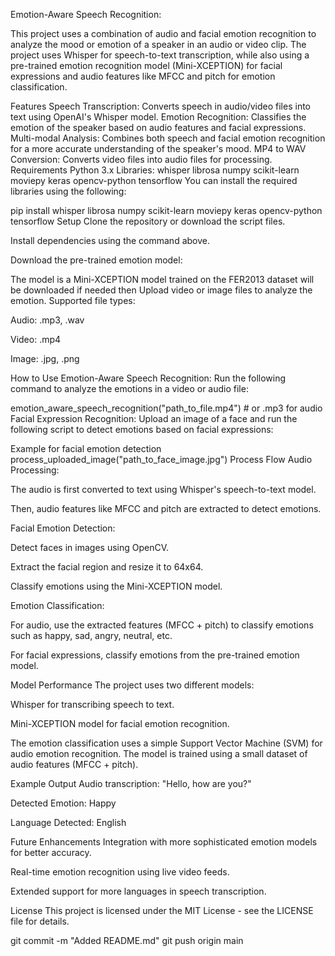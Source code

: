 Emotion-Aware Speech Recognition:

This project uses a combination of audio and facial emotion recognition to analyze the mood or emotion of a speaker in an audio or video clip. The project uses Whisper for speech-to-text transcription, while also using a pre-trained emotion recognition model (Mini-XCEPTION) for facial expressions and audio features like MFCC and pitch for emotion classification.

Features
Speech Transcription: Converts speech in audio/video files into text using OpenAI's Whisper model.
Emotion Recognition: Classifies the emotion of the speaker based on audio features and facial expressions.
Multi-modal Analysis: Combines both speech and facial emotion recognition for a more accurate understanding of the speaker's mood.
MP4 to WAV Conversion: Converts video files into audio files for processing.
Requirements
Python 3.x
Libraries:
whisper
librosa
numpy
scikit-learn
moviepy
keras
opencv-python
tensorflow
You can install the required libraries using the following:

pip install whisper librosa numpy scikit-learn moviepy keras opencv-python tensorflow Setup Clone the repository or download the script files.

Install dependencies using the command above.

Download the pre-trained emotion model:

The model is a Mini-XCEPTION model trained on the FER2013 dataset will be downloaded if needed then  Upload video or image files to analyze the emotion. Supported file types:

Audio: .mp3, .wav

Video: .mp4

Image: .jpg, .png

How to Use Emotion-Aware Speech Recognition: Run the following command to analyze the emotions in a video or audio file:

emotion_aware_speech_recognition("path_to_file.mp4") # or .mp3 for audio Facial Expression Recognition: Upload an image of a face and run the following script to detect emotions based on facial expressions:

Example for facial emotion detection
process_uploaded_image("path_to_face_image.jpg") Process Flow Audio Processing:

The audio is first converted to text using Whisper's speech-to-text model.

Then, audio features like MFCC and pitch are extracted to detect emotions.

Facial Emotion Detection:

Detect faces in images using OpenCV.

Extract the facial region and resize it to 64x64.

Classify emotions using the Mini-XCEPTION model.

Emotion Classification:

For audio, use the extracted features (MFCC + pitch) to classify emotions such as happy, sad, angry, neutral, etc.

For facial expressions, classify emotions from the pre-trained emotion model.

Model Performance The project uses two different models:

Whisper for transcribing speech to text.

Mini-XCEPTION model for facial emotion recognition.

The emotion classification uses a simple Support Vector Machine (SVM) for audio emotion recognition. The model is trained using a small dataset of audio features (MFCC + pitch).

Example Output Audio transcription: "Hello, how are you?"

Detected Emotion: Happy

Language Detected: English

Future Enhancements Integration with more sophisticated emotion models for better accuracy.

Real-time emotion recognition using live video feeds.

Extended support for more languages in speech transcription.

License This project is licensed under the MIT License - see the LICENSE file for details.

git commit -m "Added README.md" git push origin main

